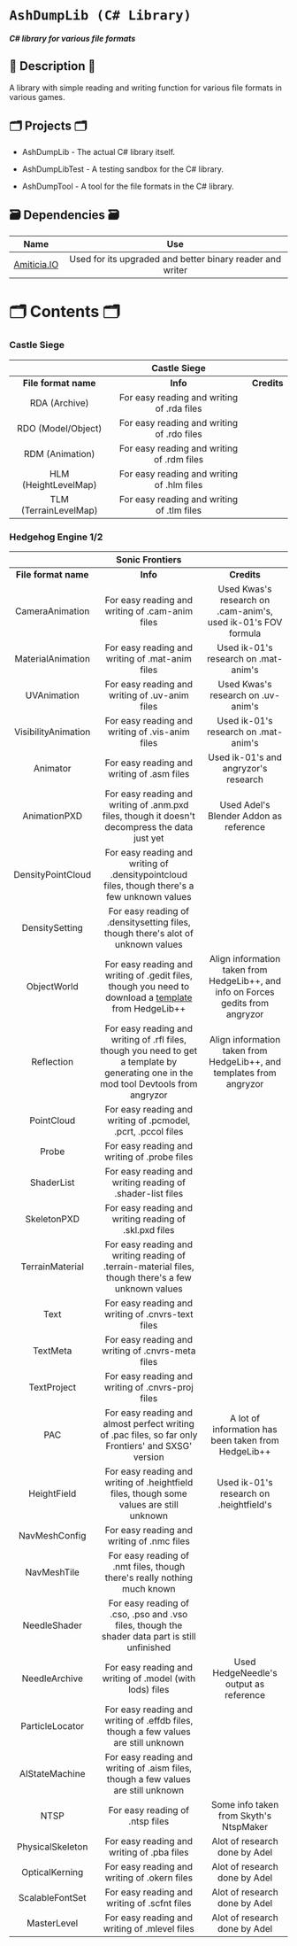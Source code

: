 # `AshDumpLib (C# Library)`

**_C# library for various file formats_**

## 📜 Description 📜

A library with simple reading and writing function for various file formats in various games.

## 🗂️ Projects 🗂️

- AshDumpLib - The actual C# library itself.

- AshDumpLibTest - A testing sandbox for the C# library.

- AshDumpTool - A tool for the file formats in the C# library.

## 🗃 Dependencies 🗃

|                                                     Name                                                      |                            Use                            |
| :-----------------------------------------------------------------------------------------------------------: | :-------------------------------------------------------: |
| [Amiticia.IO](<[https://github.com/tge-was-taken/Amicitia.IO](https://github.com/tge-was-taken/Amicitia.IO)>) | Used for its upgraded and better binary reader and writer |

# 🗂️ Contents 🗂️

### Castle Siege

|                       |              **Castle Siege**              |             |
| :-------------------: | :----------------------------------------: | :---------: |
| **File format name**  |                  **Info**                  | **Credits** |
|     RDA (Archive)     | For easy reading and writing of .rda files |             |
|  RDO (Model/Object)   | For easy reading and writing of .rdo files |             |
|    RDM (Animation)    | For easy reading and writing of .rdm files |             |
| HLM (HeightLevelMap)  | For easy reading and writing of .hlm files |             |
| TLM (TerrainLevelMap) | For easy reading and writing of .tlm files |             |

### Hedgehog Engine 1/2

|                      |                                                                              **Sonic Frontiers**                                                                               |                                                                                  |
| :------------------: | :----------------------------------------------------------------------------------------------------------------------------------------------------------------------------: | :------------------------------------------------------------------------------: |
| **File format name** |                                                                                    **Info**                                                                                    |                                   **Credits**                                    |
|   CameraAnimation    |                                                                For easy reading and writing of .cam-anim files                                                                 |          Used Kwas's research on .cam-anim's, used ik-01's FOV formula           |
|  MaterialAnimation   |                                                                For easy reading and writing of .mat-anim files                                                                 |                       Used ik-01's research on .mat-anim's                       |
|     UVAnimation      |                                                                 For easy reading and writing of .uv-anim files                                                                 |                        Used Kwas's research on .uv-anim's                        |
| VisibilityAnimation  |                                                                For easy reading and writing of .vis-anim files                                                                 |                       Used ik-01's research on .mat-anim's                       |
|       Animator       |                                                                   For easy reading and writing of .asm files                                                                   |                       Used ik-01's and angryzor's research                       |
|     AnimationPXD     |                                         For easy reading and writing of .anm.pxd files, though it doesn't decompress the data just yet                                         |                      Used Adel's Blender Addon as reference                      |
|  DensityPointCloud   |                                         For easy reading and writing of .densitypointcloud files, though there's a few unknown values                                          |                                                                                  |
|    DensitySetting    |                                                For easy reading of .densitysetting files, though there's alot of unknown values                                                |                                                                                  |
|     ObjectWorld      | For easy reading and writing of .gedit files, though you need to download a [template](https://github.com/Radfordhound/HedgeLib/tree/HedgeLib%2B%2B/Templates) from HedgeLib++ | Align information taken from HedgeLib++, and info on Forces gedits from angryzor |
|      Reflection      |                     For easy reading and writing of .rfl files, though you need to get a template by generating one in the mod tool Devtools from angryzor                     |       Align information taken from HedgeLib++, and templates from angryzor       |
|      PointCloud      |                                                         For easy reading and writing of .pcmodel, .pcrt, .pccol files                                                          |                                                                                  |
|        Probe         |                                                                  For easy reading and writing of .probe files                                                                  |                                                                                  |
|      ShaderList      |                                                           For easy reading and writing reading of .shader-list files                                                           |                                                                                  |
|     SkeletonPXD      |                                                             For easy reading and writing reading of .skl.pxd files                                                             |                                                                                  |
|   TerrainMaterial    |                                      For easy reading and writing reading of .terrain-material files, though there's a few unknown values                                      |                                                                                  |
|         Text         |                                                               For easy reading and writing of .cnvrs-text files                                                                |                                                                                  |
|       TextMeta       |                                                               For easy reading and writing of .cnvrs-meta files                                                                |                                                                                  |
|     TextProject      |                                                               For easy reading and writing of .cnvrs-proj files                                                                |                                                                                  |
|         PAC          |                                      For easy reading and almost perfect writing of .pac files, so far only Frontiers' and SXSG' version                                       |               A lot of information has been taken from HedgeLib++                |
|     HeightField      |                                            For easy reading and writing of .heightfield files, though some values are still unknown                                            |                     Used ik-01's research on .heightfield's                      |
|    NavMeshConfig     |                                                                   For easy reading and writing of .nmc files                                                                   |                                                                                  |
|     NavMeshTile      |                                                    For easy reading of .nmt files, though there's really nothing much known                                                    |                                                                                  |
|     NeedleShader     |                                         For easy reading of .cso, .pso and .vso files, though the shader data part is still unfinished                                         |                                                                                  |
|    NeedleArchive     |                                                            For easy reading and writing of .model (with lods) files                                                            |                      Used HedgeNeedle's output as reference                      |
|   ParticleLocator    |                                              For easy reading and writing of .effdb files, though a few values are still unknown                                               |                                                                                  |
|    AIStateMachine    |                                               For easy reading and writing of .aism files, though a few values are still unknown                                               |                                                                                  |
|         NTSP         |                                                                        For easy reading of .ntsp files                                                                         |                      Some info taken from Skyth's NtspMaker                      |
|   PhysicalSkeleton   |                                                                   For easy reading and writing of .pba files                                                                   |                          Alot of research done by Adel                           |
|    OpticalKerning    |                                                                  For easy reading and writing of .okern files                                                                  |                          Alot of research done by Adel                           |
|   ScalableFontSet    |                                                                  For easy reading and writing of .scfnt files                                                                  |                          Alot of research done by Adel                           |
|     MasterLevel      |                                                                 For easy reading and writing of .mlevel files                                                                  |                          Alot of research done by Adel                           |
